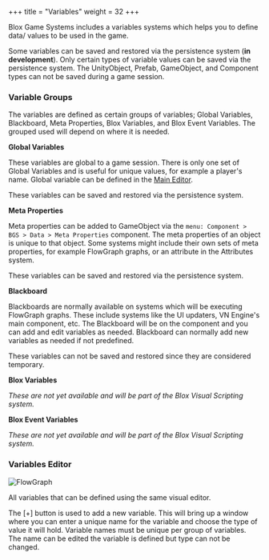 +++
title = "Variables"
weight = 32
+++

Blox Game Systems includes a variables systems which helps you to define data/ values to be used in the game.

Some variables can be saved and restored via the persistence system (**in development**). Only certain types of variable values can be saved via the persistence system. The UnityObject, Prefab, GameObject, and Component types can not be saved during a game session.

### Variable Groups

The variables are defined as certain groups of variables; Global Variables, Blackboard, Meta Properties, Blox Variables, and Blox Event Variables. The grouped used will depend on where it is needed.

**Global Variables**

These variables are global to a game session. There is only one set of Global Variables and is useful for unique values, for example a player's name. Global variable can be defined in the [Main Editor](/bgs/bgs-mained/bgs-mained-main/#global-variables).

These variables can be saved and restored via the persistence system.

**Meta Properties**

Meta properties can be added to GameObject via the `menu: Component > BGS > Data > Meta Properties` component. The meta properties of an object is unique to that object. Some systems might include their own sets of meta properties, for example FlowGraph graphs, or an attribute in the Attributes system.

These variables can be saved and restored via the persistence system.

**Blackboard**

Blackboards are normally available on systems which will be executing FlowGraph graphs. These include systems like the UI updaters, VN Engine's main component, etc. The Blackboard will be on the component and you can add and edit variables as needed. Blackboard can normally add new variables as needed if not predefined.

These variables can not be saved and restored since they are considered temporary.

**Blox Variables**

_These are not yet available and will be part of the Blox Visual Scripting system._

**Blox Event Variables**

_These are not yet available and will be part of the Blox Visual Scripting system._

### Variables Editor

![FlowGraph](/images/vars/00.png?height=100px&classes=border,shadow)

All variables that can be defined using the same visual editor. 

The [+] button is used to add a new variable. This will bring up a window where you can enter a unique name for the variable and choose the type of value it will hold. Variable names must be unique per group of variables. The name can be edited the variable is defined but type can not be changed.
